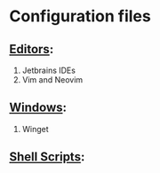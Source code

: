 # Configuration files

## [Editors](editors):
1. Jetbrains IDEs
2. Vim and Neovim

## [Windows](windows):
1. Winget

## [Shell Scripts](shell_scripts):